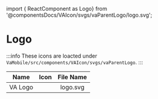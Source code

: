 import { ReactComponent as Logo} from '@componentsDocs/VAIcon/svgs/vaParentLogo/logo.svg';

# Logo

:::info
These icons are loacted under `VaMobile/src/components/VAIcon/svgs/vaParentLogo`.
:::

Name | Icon | File Name 
:---: | :---: | :---: 
VA Logo | <Logo className="logoIcon"/> | logo.svg 